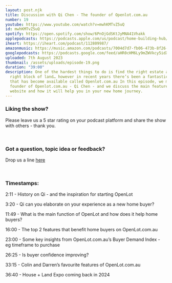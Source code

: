 ```yaml
---
layout: post.njk
title: Discussion with Qi Chen - The founder of Openlot.com.au
number: 19
youtube: https://www.youtube.com/watch?v=mwhKMTvZ5uQ
id: mwhKMTvZ5uQ
spotify: https://open.spotify.com/show/6PnOjGdSKtJyMNA41Vhakk
applepodcasts: https://podcasts.apple.com/us/podcast/home-building-hub/id1681936589
iheart: https://iheart.com/podcast/112809987/
amazonmusic: https://music.amazon.com/podcasts/7004d7d7-fb06-473b-8f26-8ce9992cac11
googlepodcasts: https://podcasts.google.com/feed/aHR0cHM6Ly9mZWVkcy5idXp6c3Byb3V0LmNvbS8yMTM5MTU1LnJzcw==
uploaded: 7th August 2023
thumbnail: /assets/uploads/episode-19.png
duration: "39:00"
description: One of the hardest things to do is find the right estate and the
  right block of land… however in recent years there’s been a fantastic resource
  that has become available called Openlot.com.au In this episode, we meet the
  founder of Openlot.com.au - Qi Chen - and we discuss the main features of his
  website and how it will help you in your new home journey.
---
```

### Liking the show?

Please leave us a 5 star rating on your podcast platform and share the show with others - thank you.

<br>

### Got a question, topic idea or feedback?

Drop us a line <a href="/contact" id="contact-us" target="_blank">here</a>

<br>

### Timestamps:

2:11 - History on Qi - and the inspiration for starting OpenLot

3:20 - Qi can you elaborate on your experience as a new home buyer? 

11:49 - What is the main function of OpenLot and how does it help home buyers?

16:00 - The top 2 features that benefit home buyers on OpenLot.com.au 

23:00 - Some key insights from OpenLot.com.au’s Buyer Demand Index - eg timeframe to purchase

26:25 - Is buyer confidence improving? 

33:15 - Colin and Darren’s favourite features of OpenLot.com.au

36:40 - House + Land Expo coming back in 2024
